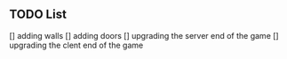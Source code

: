 TODO List
---------

[] adding walls
[] adding doors
[] upgrading the server end of the game
[] upgrading the clent end of the game
